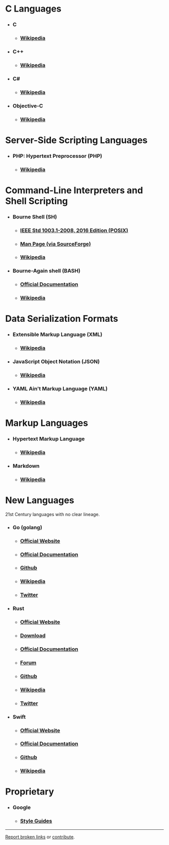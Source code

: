 # C Languages

  * ### **C**

    * ### [Wikipedia](https://en.wikipedia.org/wiki/C_%28programming_language%29)


  * ### **C++**

    * ### [Wikipedia](https://en.wikipedia.org/wiki/C%2B%2B)


  * ### **C#**

    * ### [Wikipedia](https://en.wikipedia.org/wiki/C_Sharp_%28programming_language%29)


  * ### **Objective-C**

    * ### [Wikipedia](https://en.wikipedia.org/wiki/Objective-C)


# Server-Side Scripting Languages

  * ### **PHP: Hypertext Preprocessor (PHP)**

    * ### [Wikipedia](https://en.wikipedia.org/wiki/PHP)


# Command-Line Interpreters and Shell Scripting

  * ### **Bourne Shell (SH)**

    * ### [IEEE Std 1003.1-2008, 2016 Edition (POSIX)](http://pubs.opengroup.org/onlinepubs/9699919799/)

    * ### [Man Page (via SourceForge)](http://heirloom.sourceforge.net/sh/sh.1.html)

    * ### [Wikipedia](https://en.wikipedia.org/wiki/Bourne_shell)


  * ### **Bourne-Again shell (BASH)**

    * ### [Official Documentation](https://www.gnu.org/software/bash/manual/bashref.html)

    * ### [Wikipedia](https://en.wikipedia.org/wiki/Bash_%28Unix_shell%29)


# Data Serialization Formats

  * ### **Extensible Markup Language (XML)**

    * ### [Wikipedia](https://en.wikipedia.org/wiki/XML)


  * ### **JavaScript Object Notation (JSON)**

    * ### [Wikipedia](https://en.wikipedia.org/wiki/JSON)


  * ### **YAML Ain't Markup Language (YAML)**

    * ### [Wikipedia](https://en.wikipedia.org/wiki/YAML)


# Markup Languages

  * ### **Hypertext Markup Language**

    * ### [Wikipedia](https://en.wikipedia.org/wiki/HTML)


  * ### **Markdown**

    * ### [Wikipedia](https://en.wikipedia.org/wiki/Markdown)


# New Languages
21st Century languages with no clear lineage.

  * ### **Go (golang)**

    * ### [Official Website](https://golang.org/)

    * ### [Official Documentation](https://golang.org/doc/)

    * ### [Github](https://github.com/golang/go)

    * ### [Wikipedia](https://en.wikipedia.org/wiki/Go_%28programming_language%29)

    * ### [Twitter](https://twitter.com/GolangGo)


  * ### **Rust**

    * ### [Official Website](https://www.rust-lang.org/)

    * ### [Download](https://www.rust-lang.org/en-US/install.html)

    * ### [Official Documentation](https://www.rust-lang.org/en-US/documentation.html)

    * ### [Forum](https://users.rust-lang.org/)

    * ### [Github](https://github.com/rust-lang/rust)

    * ### [Wikipedia](https://en.wikipedia.org/wiki/Rust_%28programming_language%29)

    * ### [Twitter](https://twitter.com/rustlang)


  * ### **Swift**

    * ### [Official Website](https://developer.apple.com/swift/)

    * ### [Official Documentation](https://developer.apple.com/library/content/documentation/Swift/Conceptual/Swift_Programming_Language/index.html)

    * ### [Github](https://github.com/apple/swift)

    * ### [Wikipedia](https://en.wikipedia.org/wiki/Swift_%28programming_language%29)


# Proprietary

  * ### **Google**

    * ### [Style Guides](https://google.github.io/styleguide/)


---

[Report broken links](https://github.com/o0-o/docsdoc/issues) or [contribute](https://github.com/o0-o/docsdoc).
